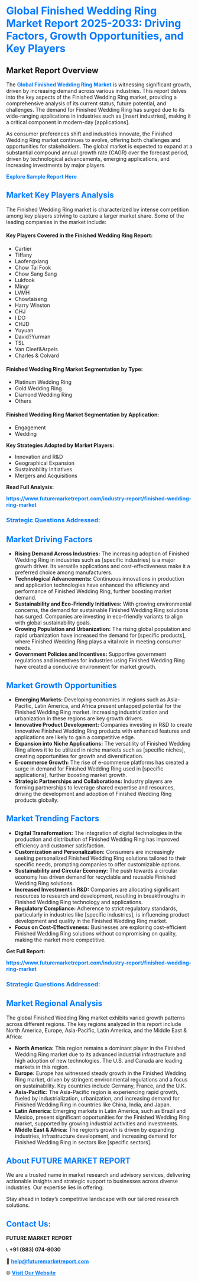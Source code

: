 <h1 style="color: #007BFF;">Global Finished Wedding Ring Market Report 2025-2033: Driving Factors, Growth Opportunities, and Key Players</h1>

<section id="overview">
<h2>Market Report Overview</h2>
<p>The <a href="https://www.futuremarketreport.com/industry-report/finished-wedding-ring-market" style="color: #007BFF; text-decoration: none;"><strong>Global Finished Wedding Ring Market</strong></a> is witnessing significant growth, driven by increasing demand across various industries. This report delves into the key aspects of the Finished Wedding Ring market, providing a comprehensive analysis of its current status, future potential, and challenges. The demand for Finished Wedding Ring has surged due to its wide-ranging applications in industries such as [insert industries], making it a critical component in modern-day [applications].</p>
<p>As consumer preferences shift and industries innovate, the Finished Wedding Ring market continues to evolve, offering both challenges and opportunities for stakeholders. The global market is expected to expand at a substantial compound annual growth rate (CAGR) over the forecast period, driven by technological advancements, emerging applications, and increasing investments by major players.</p>
</section>

<section id="overview">
<p><a href="https://www.futuremarketreport.com/request-sample/reportId=42284" style="color: #007BFF; text-decoration: none;"><strong>Explore Sample Report Here</strong></a></p>
</section>

<section id="key-players">
<h2 style="color: #007BFF;">Market Key Players Analysis</h2>
<p>The Finished Wedding Ring market is characterized by intense competition among key players striving to capture a larger market share. Some of the leading companies in the market include:</p>
<h4>Key Players Covered in the Finished Wedding Ring Report:</h4>
<ul><li>Cartier</li><li>Tiffany</li><li>Laofengxiang</li><li>Chow Tai Fook</li><li>Chow Sang Sang</li><li>Lukfook</li><li>Mingr</li><li>LVMH</li><li>Chowtaiseng</li><li>Harry Winston</li><li>CHJ</li><li>I DO</li><li>CHJD</li><li>Yuyuan</li><li>David?Yurman</li><li>TSL</li><li>Van Cleef&amp;Arpels</li><li>Charles &amp; Colvard</li></ul>
<h4>Finished Wedding Ring Market Segmentation by Type:</h4>
<ul><li>Platinum Wedding Ring</li><li>Gold Wedding Ring</li><li>Diamond Wedding Ring</li><li>Others</li></ul>

<h4>Finished Wedding Ring Market Segmentation by Application:</h4>
<ul><li>Engagement</li><li>Wedding</li></ul>
<p><strong>Key Strategies Adopted by Market Players:</strong></p>
<ul>
<li>Innovation and R&D</li>
<li>Geographical Expansion</li>
<li>Sustainability Initiatives</li>
<li>Mergers and Acquisitions</li>
</ul>
</section>

<section>
<p><strong>Read Full Analysis: </strong></p><a href="https://www.futuremarketreport.com/industry-report/finished-wedding-ring-market" style="color: #007BFF; text-decoration: none;"><strong>https://www.futuremarketreport.com/industry-report/finished-wedding-ring-market</strong></a>
<h3 style="color: #007BFF;">Strategic Questions Addressed:</h3>
</section>

<section id="driving-factors">
<h2 style="color: #007BFF;">Market Driving Factors</h2>
<ul>
<li><strong>Rising Demand Across Industries:</strong> The increasing adoption of Finished Wedding Ring in industries such as [specific industries] is a major growth driver. Its versatile applications and cost-effectiveness make it a preferred choice among manufacturers.</li>
<li><strong>Technological Advancements:</strong> Continuous innovations in production and application technologies have enhanced the efficiency and performance of Finished Wedding Ring, further boosting market demand.</li>
<li><strong>Sustainability and Eco-Friendly Initiatives:</strong> With growing environmental concerns, the demand for sustainable Finished Wedding Ring solutions has surged. Companies are investing in eco-friendly variants to align with global sustainability goals.</li>
<li><strong>Growing Population and Urbanization:</strong> The rising global population and rapid urbanization have increased the demand for [specific products], where Finished Wedding Ring plays a vital role in meeting consumer needs.</li>
<li><strong>Government Policies and Incentives:</strong> Supportive government regulations and incentives for industries using Finished Wedding Ring have created a conducive environment for market growth.</li>
</ul>
</section>

<section id="growth-opportunities">
<h2 style="color: #007BFF;">Market Growth Opportunities</h2>
<ul>
<li><strong>Emerging Markets:</strong> Developing economies in regions such as Asia-Pacific, Latin America, and Africa present untapped potential for the Finished Wedding Ring market. Increasing industrialization and urbanization in these regions are key growth drivers.</li>
<li><strong>Innovative Product Development:</strong> Companies investing in R&D to create innovative Finished Wedding Ring products with enhanced features and applications are likely to gain a competitive edge.</li>
<li><strong>Expansion into Niche Applications:</strong> The versatility of Finished Wedding Ring allows it to be utilized in niche markets such as [specific niches], creating opportunities for growth and diversification.</li>
<li><strong>E-commerce Growth:</strong> The rise of e-commerce platforms has created a surge in demand for Finished Wedding Ring used in [specific applications], further boosting market growth.</li>
<li><strong>Strategic Partnerships and Collaborations:</strong> Industry players are forming partnerships to leverage shared expertise and resources, driving the development and adoption of Finished Wedding Ring products globally.</li>
</ul>
</section>

<section id="trending-factors">
<h2 style="color: #007BFF;">Market Trending Factors</h2>
<ul>
<li><strong>Digital Transformation:</strong> The integration of digital technologies in the production and distribution of Finished Wedding Ring has improved efficiency and customer satisfaction.</li>
<li><strong>Customization and Personalization:</strong> Consumers are increasingly seeking personalized Finished Wedding Ring solutions tailored to their specific needs, prompting companies to offer customizable options.</li>
<li><strong>Sustainability and Circular Economy:</strong> The push towards a circular economy has driven demand for recyclable and reusable Finished Wedding Ring solutions.</li>
<li><strong>Increased Investment in R&D:</strong> Companies are allocating significant resources to research and development, resulting in breakthroughs in Finished Wedding Ring technology and applications.</li>
<li><strong>Regulatory Compliance:</strong> Adherence to strict regulatory standards, particularly in industries like [specific industries], is influencing product development and quality in the Finished Wedding Ring market.</li>
<li><strong>Focus on Cost-Effectiveness:</strong> Businesses are exploring cost-efficient Finished Wedding Ring solutions without compromising on quality, making the market more competitive.</li>
</ul>
</section>

<section>
<p><strong>Get Full Report: </strong></p><a href="https://www.futuremarketreport.com/industry-report/finished-wedding-ring-market" style="color: #007BFF; text-decoration: none;"><strong>https://www.futuremarketreport.com/industry-report/finished-wedding-ring-market</strong></a>
<h3 style="color: #007BFF;">Strategic Questions Addressed:</h3>
</section>


<section id="regional-analysis">
<h2 style="color: #007BFF;">Market Regional Analysis</h2>
<p>The global Finished Wedding Ring market exhibits varied growth patterns across different regions. The key regions analyzed in this report include North America, Europe, Asia-Pacific, Latin America, and the Middle East & Africa:</p>
<ul>
<li><strong>North America:</strong> This region remains a dominant player in the Finished Wedding Ring market due to its advanced industrial infrastructure and high adoption of new technologies. The U.S. and Canada are leading markets in this region.</li>
<li><strong>Europe:</strong> Europe has witnessed steady growth in the Finished Wedding Ring market, driven by stringent environmental regulations and a focus on sustainability. Key countries include Germany, France, and the U.K.</li>
<li><strong>Asia-Pacific:</strong> The Asia-Pacific region is experiencing rapid growth, fueled by industrialization, urbanization, and increasing demand for Finished Wedding Ring in countries like China, India, and Japan.</li>
<li><strong>Latin America:</strong> Emerging markets in Latin America, such as Brazil and Mexico, present significant opportunities for the Finished Wedding Ring market, supported by growing industrial activities and investments.</li>
<li><strong>Middle East & Africa:</strong> The region’s growth is driven by expanding industries, infrastructure development, and increasing demand for Finished Wedding Ring in sectors like [specific sectors].</li>
</ul>
</section>

<footer>
<h2 style="color: #007BFF;">About FUTURE MARKET REPORT</h2>
<p>We are a trusted name in market research and advisory services, delivering actionable insights and strategic support to businesses across diverse industries. Our expertise lies in offering:</p>

<p>Stay ahead in today’s competitive landscape with our tailored research solutions.</p>

<h2 style="color: #007BFF;">Contact Us:</h2>
<p><strong>FUTURE MARKET REPORT</strong></p>
<p>📞 <strong>+91 (883) 074-8030</strong></p>
<p>📧 <strong><a href="mailto:help@futuremarketreport.com" style="color: #007BFF;">help@futuremarketreport.com</a></strong></p>
<p>🌐 <strong><a href="https://www.futuremarketreport.com/" style="color: #007BFF;">Visit Our Website</a></strong></p>
</footer>